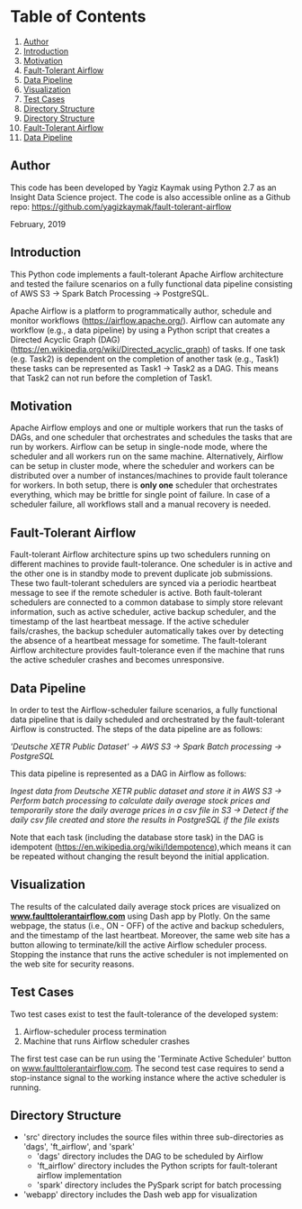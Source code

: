 # Table of Contents
1. [Author](README.MD#author)
1. [Introduction](README.MD#introduction)
1. [Motivation](README.MD#motivation)
1. [Fault-Tolerant Airflow](README.MD#fault-tolerant-airflow)
1. [Data Pipeline](README.MD#data-pipeline)
1. [Visualization](README.MD#visualization)
1. [Test Cases](README.MD#test-cases)
1. [Directory Structure](README.MD#directory-structure)
1. [Directory Structure](README.MD#directory-structure)
1. [Fault-Tolerant Airflow](README.MD#fault-tolerant-airflow)
1. [Data Pipeline](README.MD#data-pipeline)


## Author
This code has been developed by Yagiz Kaymak using Python 2.7 as an Insight Data Science project.
The code is also accessible online as a Github repo:
https://github.com/yagizkaymak/fault-tolerant-airflow

February, 2019

## Introduction
This Python code implements a fault-tolerant Apache Airflow architecture and tested the failure scenarios on a
fully functional data pipeline consisting of AWS S3 -> Spark Batch Processing -> PostgreSQL.

Apache Airflow is a platform to programmatically author, schedule and monitor workflows (https://airflow.apache.org/).
Airflow can automate any workflow (e.g., a data pipeline) by using a Python script that
creates a Directed Acyclic Graph (DAG) (https://en.wikipedia.org/wiki/Directed_acyclic_graph) of tasks.
If one task (e.g. Task2) is dependent on the completion of another task (e.g., Task1) these tasks
can be represented as Task1 -> Task2 as a DAG. This means that Task2 can not run before the completion of Task1.

## Motivation
Apache Airflow employs and one or multiple workers that run the tasks of DAGs, and one scheduler
that orchestrates and schedules the tasks that are run by workers.
Airflow can be setup in single-node mode, where the scheduler and all workers run on the same machine.
Alternatively, Airflow can be setup in cluster mode, where the scheduler and workers can be distributed over
a number of instances/machines to provide fault tolerance for workers.
In both setup, there is __only one__ scheduler that orchestrates everything, which may be brittle for single point of
failure. In case of a scheduler failure, all workflows stall and a manual recovery is needed.

## Fault-Tolerant Airflow
Fault-tolerant Airflow architecture spins up two schedulers running on different machines to provide fault-tolerance.
One scheduler is in active and the other one is in standby mode to prevent duplicate job submissions.
These two fault-tolerant schedulers are synced via a periodic heartbeat message to see if the remote scheduler is active.
Both fault-tolerant schedulers are connected to a common database to simply store relevant information, such as active scheduler,
active backup scheduler, and the timestamp of the last heartbeat message.
If the active scheduler fails/crashes, the backup scheduler automatically takes over by detecting the absence of a heartbeat message
for sometime.
The fault-tolerant Airflow architecture provides fault-tolerance even if the machine that runs
the active scheduler crashes and becomes unresponsive.


## Data Pipeline
In order to test the Airflow-scheduler failure scenarios, a fully functional data pipeline that is
daily scheduled and orchestrated by the fault-tolerant Airflow is constructed.
The steps of the data pipeline are as follows:

*'Deutsche XETR Public Dataset' -> AWS S3 -> Spark Batch processing -> PostgreSQL*

This data pipeline is represented as a DAG in Airflow as follows:

*Ingest data from Deutsche XETR public dataset and store it in AWS S3 ->
Perform batch processing to calculate daily average stock prices and temporarily store the daily
average prices in a csv file in S3 ->
Detect if the daily csv file created and store the results in PostgreSQL if the file exists*

Note that each task (including the database store task) in the DAG is idempotent
(https://en.wikipedia.org/wiki/Idempotence),which means it can be repeated
without changing the result beyond the initial application.


## Visualization
The results of the calculated daily average stock prices are visualized on
__www.faulttolerantairflow.com__ using Dash app by Plotly.
On the same webpage, the status (i.e., ON - OFF) of the active and backup schedulers, and the
timestamp of the last heartbeat.
Moreover, the same web site has a button allowing to terminate/kill the active Airflow scheduler process.
Stopping the instance that runs the active scheduler is not implemented on the web site for security reasons.

## Test Cases
Two test cases exist to test the fault-tolerance of the developed system:
1. Airflow-scheduler process termination
2. Machine that runs Airflow scheduler crashes

The first test case can be run using the 'Terminate Active Scheduler' button on www.faulttolerantairflow.com.
The second test case requires to send a stop-instance signal to the working instance where the active scheduler
is running.


## Directory Structure
* 'src' directory includes the source files within three sub-directories as 'dags', 'ft_airflow', and 'spark'
  * 'dags' directory includes the DAG to be scheduled by Airflow
  * 'ft_airflow' directory includes the Python scripts for fault-tolerant airflow implementation
  * 'spark' directory includes the PySpark script for batch processing
* 'webapp' directory includes the Dash web app for visualization
